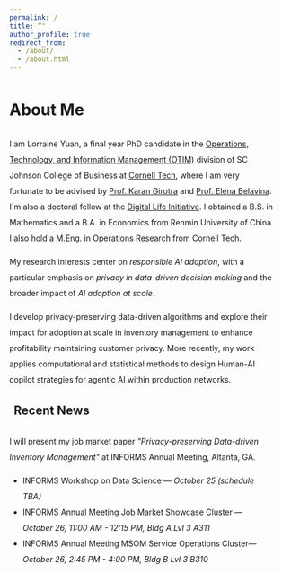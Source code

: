 ```yaml
---
permalink: /
title: “"
author_profile: true
redirect_from: 
  - /about/
  - /about.html
---
```


<style>
  /* Page-level settings */
  .home-page{
    line-height: 2;          /* 2× spacing */
    max-width: 1200px;       /* keep content to 1000px */
    margin: 0;               /* keep content flush-left (not centered) */
    padding-right: 2rem;     /* tiny breathing room on very small screens */
  }

  /* Subsection headings */
  .home-page h2{
    margin: 1.25rem 0.5rem;
    line-height: 2;
  }
</style>

<div class="home-page">
  <h1>About Me</h1>

  <p>
    I am Lorraine Yuan, a final year PhD candidate in the <a href="https://www.johnson.cornell.edu/programs/phd-program/operations-technology-information-management/">Operations, Technology, and Information Management (OTIM)</a> division of SC Johnson College of Business at <a href="https://tech.cornell.edu">Cornell Tech<a>, where I am very fortunate to be advised by <a href="https://tech.cornell.edu/people/karan-girotra/">Prof. Karan Girotra</a> and <a href="https://sha.cornell.edu/faculty-research/faculty/eb733/">Prof. Elena Belavina</a>. I'm also a doctoral fellow at the <a href="https://www.dli.tech.cornell.edu">Digital Life Initiative</a>. I obtained a B.S. in Mathematics and a B.A. in Economics from Renmin University of China. I also hold a M.Eng. in Operations Research from Cornell Tech.
  </p>
  <p>
    My research interests center on <em>responsible AI adoption</em>, with a particular emphasis on <em>privacy in data-driven decision making</em> and the broader impact of <em>AI adoption at scale</em>.
  </p>
  <p>
    I develop privacy-preserving data-driven algorithms and explore their impact for adoption at scale in inventory management to enhance profitability maintaining customer privacy. More recently, my work applies computational and statistical methods to design Human-AI copilot strategies for agentic AI within production networks.
  </p>
  
  <h2>Recent News</h2>
  <p>
    I will present my job market paper <i>"Privacy-preserving Data-driven Inventory Management"</i> at INFORMS Annual Meeting, Altanta, GA.
    <ul class="sublist">
      <li>
        INFORMS Workshop on Data Science — <i>October 25 (schedule TBA)</i>
      </li>
      <li>
        INFORMS Annual Meeting Job Market Showcase Cluster — <i>October 26, 11:00 AM - 12:15 PM, Bldg A Lvl 3 A311</i>
      </li>
      <li>
        INFORMS Annual Meeting MSOM Service Operations Cluster— <i>October 26, 2:45 PM - 4:00 PM, Bldg B Lvl 3 B310</i>
      </li>
  </p>
</div>